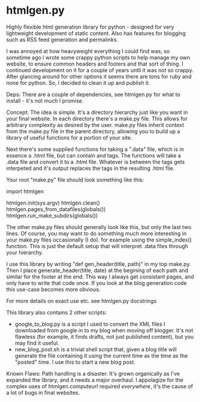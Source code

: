 htmlgen.py
==========

Highly flexible html generation library for python - designed for very lightweight development of static content. Also has features for blogging such as RSS feed generation and permalinks.

I was annoyed at how heavyweight everything I could find was, so sometime ago I wrote some crappy python scripts to help manage my own website, to ensure common headers and footers and that sort of thing. I continued development on it for a couple of years until it was not so crappy. After glancing around for other options it seems there are tons for ruby and none for python. So, I decided to clean it up and publish it.

Deps:
There are a couple of dependencies, see htmlgen.py for what to install - it's not much I promise.

Concept:
The idea is simple. It's a directory hierarchy just like you want in your final website. In each directory there's a make.py file. This allows for arbitrary complexity as desired by the user. make.py files inherit context from the make.py file in the parent directory, allowing you to build up a library of useful functions for a portion of your site.

Next there's some supplied functions for taking a ".data" file, which is in essence a .html file, but can contain <python> and </python> tags. The functions will take a .data file and convert it to a .html file. Whatever is between the <python> tags gets interpeted and it's output replaces the tags in the resulting .html file.

Your root "make.py" file should look something like this:

import htmlgen

htmlgen.init(sys.argv)
htmlgen.clean()
htmlgen.pages_from_datafiles(globals())
htmlgen.run_make_subdirs(globals())

The other make.py files should generally look like this, but only the last two lines. Of course, you may want to do something much more interesting in your make.py files occasionally (I do). for example using the simple_index() function. This is just the default setup that will interpret .data files through your hierarchy.

I use this library by writing "def gen_header(title, path)" in my top make.py. Then I place <python> generate_header(title, date) </python> at the begining of each path and similar for the footer at the end. This way I always get consistant pages, and only have to write that code once. If you look at the blog generation code this use-case becomes more obvious.

For more details on exact use etc. see htmlgen.py docstrings

This library also contains 2 other scripts:
- google_to_blog.py is a script I used to convert the XML files I downloaded from google in to my blog when moving off blogger. It's not flawless (for example, it finds drafts, not just published content), but you may find it useful.
- new_blog_post.sh is a trivial shell script that, given a blog title will generate the file containing it using the current time as the time as the "posted" time. I use this to start a new blog post.

Known Flaws:
Path handling is a disaster. It's grown organically as I've expanded the
library, and it needs a major overhaul. I appolagize for the complex uses of
htmlgen.computeurl required *everywhere*, it's the cause of a lot of bugs in
final websites.
